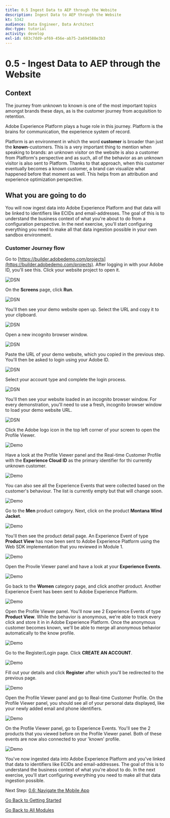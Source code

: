 ```yaml
---
title: 0.5 Ingest Data to AEP through the Website
description: Ingest Data to AEP through the Website
kt: 5342
audience: Data Engineer, Data Architect
doc-type: tutorial
activity: develop
exl-id: 683c7dd9-af69-456e-ab75-2a694588e3b3
---
```

# 0.5 - Ingest Data to AEP through the Website

## Context

The journey from unknown to known is one of the most important topics amongst brands these days, as is the customer journey from acquisition to retention. 

Adobe Experience Platform plays a huge role in this journey. Platform is the brains for communication, the experience system of record.

Platform is an environment in which the word **customer** is broader than just the **known**-customers. This is a very important thing to mention when speaking to brands: an unknown visitor on the website is also a customer from Platform's perspective and as such, all of the behavior as an unknown visitor is also sent to Platform. Thanks to that approach, when this customer eventually becomes a known customer, a brand can visualize what happened before that moment as well. This helps from an attribution and experience optimization perspective.

## What you are going to do

You will now ingest data into Adobe Experience Platform and that data will be linked to identifiers like ECIDs and email-addresses. The goal of this is to understand the business context of what you're about to do from a configuration perspective. In the next exercise, you'll start configuring everything you need to make all that data ingestion possible in your own sandbox environment.

### Customer Journey flow

Go to [https://builder.adobedemo.com/projects](https://builder.adobedemo.com/projects). After logging in with your Adobe ID, you'll see this. Click your website project to open it.

![DSN](images/web8.png)

On the **Screens** page, click **Run**. 

![DSN](images/web2.png)

You'll then see your demo website open up. Select the URL and copy it to your clipboard.

![DSN](images/web3.png)

Open a new incognito browser window.

![DSN](images/web4.png)

Paste the URL of your demo website, which you copied in the previous step. You'll then be asked to login using your Adobe ID.

![DSN](images/web5.png)

Select your account type and complete the login process.

![DSN](images/web6.png)

You'll then see your website loaded in an incognito browser window. For every demonstration, you'll need to use a fresh, incognito browser window to load your demo website URL.

![DSN](images/web7.png)

Click the Adobe logo icon in the top left corner of your screen to open the Profile Viewer.
  
![Demo](images/pv1.png)

Have a look at the Profile Viewer panel and the Real-time Customer Profile with the **Experience Cloud ID** as the primary identifier for thi currently unknown customer.
      
![Demo](./images/pv2.png)

You can also see all the Experience Events that were collected based on the customer's behaviour. The list is currently empty but that will change soon.

![Demo](images/pv3.png)

Go to the **Men** product category. Next, click on the product **Montana Wind Jacket**.

![Demo](images/pv4.png)

You'll then see the product detail page. An Experience Event of type **Product View** has now been sent to Adobe Experience Platform using the Web SDK implementation that you reviewed in Module 1. 
  
![Demo](images/pv5.png)
  
Open the Provile Viewer panel and have a look at your **Experience Events**.
  
![Demo](images/pv6.png)
  
Go back to the **Women** category page, and click another product. Another Experience Event has been sent to Adobe Experience Platform. 
  
![Demo](images/pv7.png)
  
Open the Profile Viewer panel. You'll now see 2 Experience Events of type **Product View**. While the behavior is anonymous, we're able to track every click and store it in in Adobe Experience Platform. Once the anonymous customer becomes known, we'll be able to merge all anonymous behavior automatically to the know profile.
  
![Demo](images/pv8.png)

Go to the Register/Login page. Click **CREATE AN ACCOUNT**.
  
![Demo](images/pv9.png)
  
Fill out your details and click **Register** after which you'll be redirected to the previous page. 

![Demo](images/pv10.png)

Open the Profile Viewer panel and go to Real-time Customer Profile. On the Profile Viewer panel, you should see all of your personal data displayed, like your newly added email and phone identifiers.
  
![Demo](images/pv11.png)

On the Profile Viewer panel, go to Experience Events. You'll see the 2 products that you viewed before on the Profile Viewer panel. Both of these events are now also connected to your 'known' profile.

![Demo](images/pv12.png)
  
You've now ingested data into Adobe Experience Platform and you've linked that data to identifiers like ECIDs and email-addresses. The goal of this is to understand the business context of what you're about to do. In the next exercise, you'll start configuring everything you need to make all that data ingestion possible.

Next Step: [0.6: Navigate the Mobile App](./ex6.md)

[Go Back to Getting Started](getting-started.md)

[Go Back to All Modules](./)
